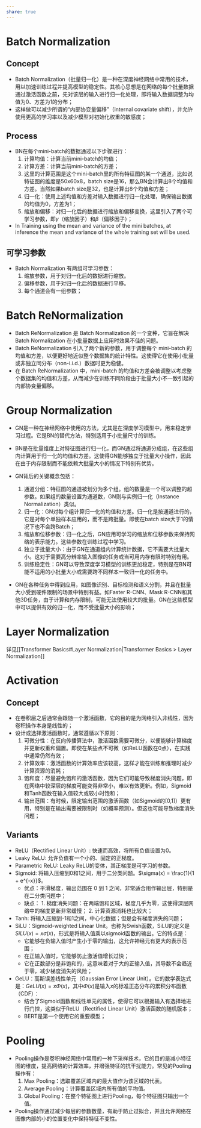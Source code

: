```yaml
---
share: true
---
```

# Batch Normalization

## Concept
- Batch Normalization（批量归一化）是一种在深度神经网络中常用的技术，用以加速训练过程并提高模型的稳定性。其核心思想是在网络的每个批量数据通过激活函数之前，先对该层的输入进行归一化处理，即将输入数据调整为均值为0、方差为1的分布；
- 这样做可以减少所谓的“内部协变量偏移”（internal covariate shift），并允许使用更高的学习率以及减少模型对初始化权重的敏感度；

## Process
- BN在每个mini-batch的数据通过以下步骤进行：
	1. 计算均值：计算当前mini-batch的均值；
	2. 计算方差：计算当前mini-batch的方差；
	3. 这里的计算范围是这个mini-batch里的所有特征图的某一个通道，比如说特征图的维度是50x60x8，batch size是16，那么BN会计算出8个均值和方差。当然如果batch size是32，也是计算出8个均值和方差；
	4. 归一化：使用上述均值和方差对输入数据进行归一化处理，确保输出数据的均值为0，方差为1；
	5. 缩放和偏移：对归一化后的数据进行缩放和偏移变换，这里引入了两个可学习参数，即$\gamma$（缩放因子）和$\beta$（偏移因子）；
- In Training using the mean and variance of the mini batches, at inference the mean and variance of the whole training set will be used.

## 可学习参数
- Batch Normalization 有两组可学习参数：
	1. 缩放参数，用于对归一化后的数据进行缩放。
	2. 偏移参数，用于对归一化后的数据进行平移。
	3. 每个通道会有一组参数；

# Batch ReNormalization

- Batch ReNormalization 是 Batch Normalization 的一个变种，它旨在解决 Batch Normalization 在小批量数据上应用时效果不佳的问题。
- Batch ReNormalization 引入了两个新的参数，用于调整每个 mini-batch 的均值和方差，以便更好地近似整个数据集的统计特性。这使得它在使用小批量或非独立同分布（non-i.i.d.）数据时更为稳健。
- 在 Batch ReNormalization 中，mini-batch 的均值和方差会被调整以考虑整个数据集的均值和方差，从而减少在训练不同阶段由于批量大小不一致引起的内部协变量偏移。


# Group Normalization

- GN是一种在神经网络中使用的方法，尤其是在深度学习模型中，用来稳定学习过程。它是BN的替代方法，特别适用于小批量尺寸的训练。

- BN是在批量维度上对特征图进行归一化，而GN通过将通道分成组，在这些组内计算用于归一化的均值和方差。这使得GN能够独立于批量大小操作，因此在由于内存限制而不能依赖大批量大小的情况下特别有优势。

- GN背后的关键概念包括：
	1. 通道分组：特征图的通道被划分为多个组。组的数量是一个可以调整的超参数。如果组的数量设置为通道数，GN则与实例归一化（Instance Normalization）类似。
	2. 归一化：GN对每个组计算归一化的均值和方差。归一化是按通道进行的，它是对每个单独样本应用的，而不是跨批量。即使在batch size大于1的情况下也不会跨Batch；
	3. 缩放和位移参数：归一化之后，GN应用可学习的缩放和位移参数来保持网络的表示能力。这些参数在训练过程中学习。
	4. 独立于批量大小：由于GN在通道组内计算统计数据，它不需要大批量大小。这对于需要高分辨率输入图像的任务或当可用内存有限时特别有用。
	5. 训练稳定性：GN可以导致深度学习模型的训练更加稳定，特别是在BN可能不适用的小批量大小或需要跨不同样本一致归一化的任务中。
- GN在各种任务中得到应用，如图像识别、目标检测和语义分割，并且在批量大小受到硬件限制的场景中特别有益。如Faster R-CNN、Mask R-CNN和其他3D任务，由于计算和内存限制，可能无法使用较大的批量。GN在这些模型中可以提供有效的归一化，而不受批量大小的影响；

# Layer Normalization
详见[[Transformer Basics#Layer Normalization|Transformer Basics > Layer Normalization]]

# Activation

## Concept

- 在卷积层之后通常会跟随一个激活函数，它的目的是为网络引入非线性，因为卷积操作本身是线性的；
- 设计或选择激活函数时，通常遵循以下原则：
	1. 可微分性：在反向传播算法中，激活函数需要可微分，以便能够计算梯度并更新权重和偏置。即使在某些点不可微（如ReLU函数在0点），在实践中通常仍然有效；
	2. 计算效率：激活函数的计算效率应该较高，这样才能在训练和推理时减少计算资源的消耗；
	3. 饱和度：尽量避免饱和的激活函数，因为它们可能导致梯度消失问题，即在网络中较深层的梯度可能变得非常小，难以有效更新。例如，Sigmoid和Tanh函数在输入值较大或较小时饱和；
	4. 输出范围：有时候，限定输出范围的激活函数（如Sigmoid的[0,1]）更有用，特别是在输出需要被限制时（如概率预测）。但这也可能导致梯度消失问题；

## Variants

- ReLU（Rectified Linear Unit）: 快速而高效，将所有负值设置为0。
- Leaky ReLU: 允许负值有一个小的、固定的正梯度。
- Parametric ReLU: Leaky ReLU的变体，其正梯度是可学习的参数。
- Sigmoid: 将输入压缩到0和1之间，用于二分类问题。$\sigma(x) = \frac{1}{1 + e^{-x}}$。
	- 优点：平滑梯度，输出范围在 0 到 1 之间，非常适合用作输出层，特别是在二分类问题中；
	- 缺点：
			1. 梯度消失问题：在两端饱和区域，梯度几乎为零，这使得深层网络中的梯度更新非常缓慢；
			2. 计算资源消耗也比较大；
- Tanh: 将输入压缩到-1和1之间，中心化数据；但是会有梯度消失的问题；
- SiLU：Sigmoid-weighted Linear Unit。也称为Swish函数，SiLU的定义是$SiLU(x)=x\sigma(x)$，形式是将输入值乘以sigmoid函数的输出。它的特点是：
	- 它能够在负输入值时产生小于零的输出，这允许神经元有更大的表示范围；
	- 在正输入值时，它能够防止激活值增长过快；
	- 它在正数部分是非饱和的，这意味着对于大的正输入值，其导数不会趋近于零，减少梯度消失的风险；
- GeLU：高斯误差线性单元（Gaussian Error Linear Unit）。它的数学表达式是：$GeLU(x)=x\Phi(x)$，其中$\Phi(x)$是输入$x$的标准正态分布的累积分布函数（CDF）：
	- 结合了Sigmoid函数和线性单元的属性，使得它可以根据输入有选择地进行门控，这类似于ReLU（Rectified Linear Unit）激活函数的随机版本；
	- BERT是第一个使用它的重要模型；

# Pooling

- Pooling操作是卷积神经网络中常用的一种下采样技术，它的目的是减小特征图的维度，提高网络的计算效率，并增强特征的抗干扰能力。常见的Pooling操作有：
	1. Max Pooling：选取覆盖区域内的最大值作为该区域的代表。
	2. Average Pooling：计算覆盖区域内所有值的平均值。
	3. Global Pooling：在整个特征图上进行Pooling，每个特征图只输出一个值。
- Pooling操作通过减少每层的参数数量，有助于防止过拟合，并且允许网络在图像内部的小的位置变化中保持特征不变性。





